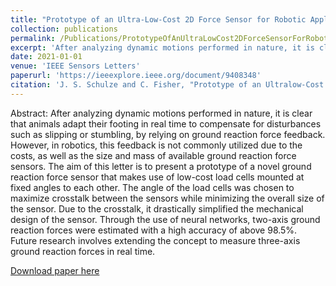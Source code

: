 ```yaml
---
title: "Prototype of an Ultra-Low-Cost 2D Force Sensor for Robotic Applications"
collection: publications
permalink: /Publications/PrototypeOfAnUltraLowCost2DForceSensorForRoboticApplications
excerpt: 'After analyzing dynamic motions performed in nature, it is clear that animals adapt their footing in real time to compensate for disturbances such as slipping or stumbling, by relying on ground reaction force feedback. However, in robotics, this feedback is not commonly utilized due to the costs, as well as the size and mass of available ground reaction force sensors. The aim of this letter is to present a prototype of a novel ground reaction force sensor that makes use of low-cost load cells mounted at fixed angles to each other. The angle of the load cells was chosen to maximize crosstalk between the sensors while minimizing the overall size of the sensor. Due to the crosstalk, it drastically simplified the mechanical design of the sensor. Through the use of neural networks, two-axis ground reaction forces were estimated with a high accuracy of above 98.5%. Future research involves extending the concept to measure three-axis ground reaction forces in real time.'
date: 2021-01-01
venue: 'IEEE Sensors Letters'
paperurl: 'https://ieeexplore.ieee.org/document/9408348'
citation: 'J. S. Schulze and C. Fisher, "Prototype of an Ultralow-Cost 2-D Force Sensor for Robotic Applications," in IEEE Sensors Letters, vol. 5, no. 6, pp. 1-4, June 2021, Art no. 2500404, doi: 10.1109/LSENS.2021.3074064.'
---
```

Abstract: After analyzing dynamic motions performed in nature, it is clear that animals adapt their footing in real time to compensate for disturbances such as slipping or stumbling, by relying on ground reaction force feedback. However, in robotics, this feedback is not commonly utilized due to the costs, as well as the size and mass of available ground reaction force sensors. The aim of this letter is to present a prototype of a novel ground reaction force sensor that makes use of low-cost load cells mounted at fixed angles to each other. The angle of the load cells was chosen to maximize crosstalk between the sensors while minimizing the overall size of the sensor. Due to the crosstalk, it drastically simplified the mechanical design of the sensor. Through the use of neural networks, two-axis ground reaction forces were estimated with a high accuracy of above 98.5%. Future research involves extending the concept to measure three-axis ground reaction forces in real time.

[Download paper here](http://Callen-Fisher.github.io/Publications/PrototypeOfAnUltraLowCost2DForceSensorForRoboticApplications.pdf)


